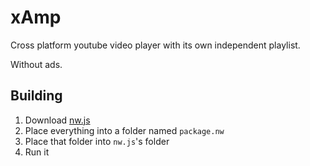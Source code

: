 # xAmp
Cross platform youtube video player with its own independent playlist.

Without ads.

## Building

1. Download [nw.js](https://nwjs.io/)
2. Place everything into a folder named `package.nw`
3. Place that folder into `nw.js`'s folder
4. Run it
